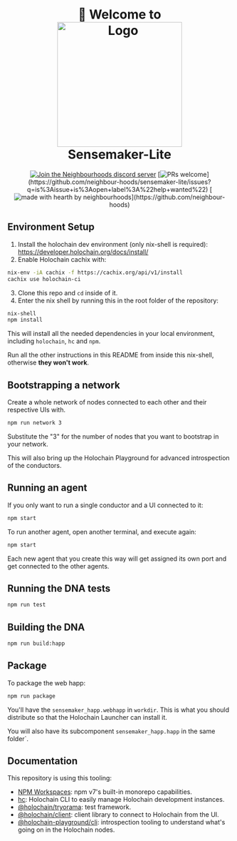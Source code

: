 <h1 align="center">
  <div>👋 Welcome to</div>
  <img src="https://neighbourhoods.network/visual-assets/nh-white-banner.png" alt="Logo" height="280">
  <div>Sensemaker-Lite</div>
</h1>

<div align="center">

[![Join the Neighbourhoods discord server](https://img.shields.io/discord/854211588184735774.svg?label=&logo=discord&logoColor=ffffff&color=5865F2)](https://discord.gg/neighbourhoods)
[![PRs welcome](https://img.shields.io/badge/PRs-welcome-ff69b4.svg?)](https://github.com/neighbour-hoods/sensemaker-lite/issues?q=is%3Aissue+is%3Aopen+label%3A%22help+wanted%22)
[![made with hearth by neighbourhoods](https://img.shields.io/badge/made%20with%20%E2%99%A5%20-cc14cc.svg?)](https://github.com/neighbour-hoods)

</div>



## Environment Setup

1. Install the holochain dev environment (only nix-shell is required): https://developer.holochain.org/docs/install/
2. Enable Holochain cachix with:

```bash
nix-env -iA cachix -f https://cachix.org/api/v1/install
cachix use holochain-ci
```

3. Clone this repo and `cd` inside of it.
4. Enter the nix shell by running this in the root folder of the repository: 

```bash
nix-shell
npm install
```

This will install all the needed dependencies in your local environment, including `holochain`, `hc` and `npm`.

Run all the other instructions in this README from inside this nix-shell, otherwise **they won't work**.

## Bootstrapping a network

Create a whole network of nodes connected to each other and their respective UIs with.

```bash
npm run network 3
```

Substitute the "3" for the number of nodes that you want to bootstrap in your network.

This will also bring up the Holochain Playground for advanced introspection of the conductors.

## Running an agent
 
If you only want to run a single conductor and a UI connected to it:

```bash
npm start
```

To run another agent, open another terminal, and execute again:

```bash
npm start
```

Each new agent that you create this way will get assigned its own port and get connected to the other agents.

## Running the DNA tests

```bash
npm run test
```

## Building the DNA

```bash
npm run build:happ
```

## Package

To package the web happ:

``` bash
npm run package
```

You'll have the `sensemaker_happ.webhapp` in `workdir`. This is what you should distribute so that the Holochain Launcher can install it.

You will also have its subcomponent `sensemaker_happ.happ` in the same folder`.

## Documentation

This repository is using this tooling:

- [NPM Workspaces](https://docs.npmjs.com/cli/v7/using-npm/workspaces/): npm v7's built-in monorepo capabilities.
- [hc](https://github.com/holochain/holochain/tree/develop/crates/hc): Holochain CLI to easily manage Holochain development instances.
- [@holochain/tryorama](https://www.npmjs.com/package/@holochain/tryorama): test framework.
- [@holochain/client](https://www.npmjs.com/package/@holochain/client): client library to connect to Holochain from the UI.
- [@holochain-playground/cli](https://www.npmjs.com/package/@holochain-playground/cli): introspection tooling to understand what's going on in the Holochain nodes.
